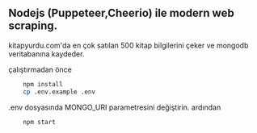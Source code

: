 ## Nodejs (Puppeteer,Cheerio) ile modern web scraping.

kitapyurdu.com'da en çok satılan 500 kitap bilgilerini çeker ve mongodb veritabanına kaydeder.

çalıştırmadan önce 

```sh
    npm install
    cp .env.example .env
```

.env dosyasında MONGO_URI parametresini değiştirin. ardından

```sh 
    npm start
```